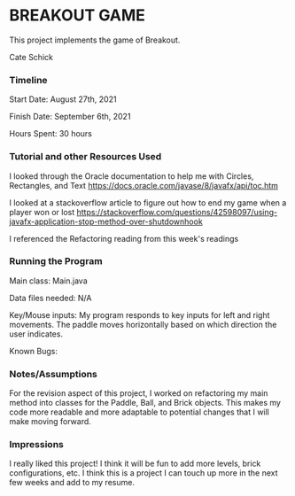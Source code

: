 BREAKOUT GAME
====

This project implements the game of Breakout.

Cate Schick

### Timeline

Start Date: August 27th, 2021

Finish Date: September 6th, 2021

Hours Spent: 30 hours

### Tutorial and other Resources Used

I looked through the Oracle documentation to help me with Circles, Rectangles, and Text
https://docs.oracle.com/javase/8/javafx/api/toc.htm

I looked at a stackoverflow article to figure out how to end my game when a player won or lost
https://stackoverflow.com/questions/42598097/using-javafx-application-stop-method-over-shutdownhook

I referenced the Refactoring reading from this week's readings

### Running the Program

Main class: Main.java

Data files needed: N/A

Key/Mouse inputs:
My program responds to key inputs for left and right movements. The paddle moves horizontally based 
on which direction the user indicates.

Known Bugs:

### Notes/Assumptions
For the revision aspect of this project, I worked on refactoring my main method into classes
for the Paddle, Ball, and Brick objects. This makes my code more readable and more adaptable to potential changes
that I will make moving forward.

### Impressions
I really liked this project! I think it will be fun to add more levels, brick configurations, etc.
I think this is a project I can touch up more in the next few weeks and add to my resume.

